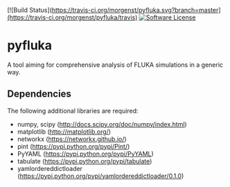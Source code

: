 [![Build Status](https://travis-ci.org/morgenst/pyfluka.svg?branch=master](https://travis-ci.org/morgenst/pyfluka/travis)
[![Software License](https://img.shields.io/badge/license-MIT-brightgreen.svg?style=flat-square)](LICENSE.md)
# pyfluka

A tool aiming for comprehensive analysis of FLUKA simulations in a generic way.

## Dependencies

The following additional libraries are required:

- numpy, scipy (http://docs.scipy.org/doc/numpy/index.html)
- matplotlib (http://matplotlib.org/)
- networkx (https://networkx.github.io/)
- pint (https://pypi.python.org/pypi/Pint/)
- PyYAML (https://pypi.python.org/pypi/PyYAML)
- tabulate (https://pypi.python.org/pypi/tabulate)
- yamlordereddictloader (https://pypi.python.org/pypi/yamlordereddictloader/0.1.0)
